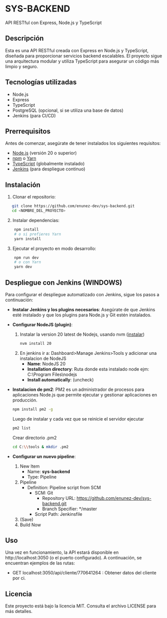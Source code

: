 # SYS-BACKEND
API RESTful con Express, Node.js y TypeScript
## Descripción

Esta es una API RESTful creada con Express en Node.js y TypeScript, diseñada para proporcionar servicios backend escalables. El proyecto sigue una arquitectura modular y utiliza TypeScript para asegurar un código más limpio y seguro.

## Tecnologías utilizadas

- Node.js
- Express
- TypeScript
- PostgreSQL (opcional, si se utiliza una base de datos)
- Jenkins (para CI/CD)

## Prerrequisitos

Antes de comenzar, asegúrate de tener instalados los siguientes requisitos:

- [Node.js](https://nodejs.org/) (versión 20 o superior)
- [npm](https://www.npmjs.com/) o [Yarn](https://yarnpkg.com/)
- [TypeScript](https://www.typescriptlang.org/) (globalmente instalado)
- [Jenkins](https://www.jenkins.io/) (para despliegue continuo)

## Instalación
1. Clonar el repositorio:
```bash
   git clone https://github.com/enunez-dev/sys-backend.git
   cd <NOMBRE_DEL_PROYECTO>
```
2. Instalar dependencias:
```bash
    npm install
    # o si prefieres Yarn
    yarn install
```
3. Ejecutar el proyecto en modo desarrollo:
```bash
    npm run dev
    # o con Yarn
    yarn dev
```
## Despliegue con Jenkins (WINDOWS)
Para configurar el despliegue automatizado con Jenkins, sigue los pasos a continuación:

- **Instalar Jenkins y los plugins necesarios**: Asegúrate de que Jenkins esté instalado y que los plugins para Node.js y Git estén instalados.
- **Configurar NodeJS (plugin)**:
    1. Instalar la version 20 latest de Nodejs, usando nvm ([instalar](https://github.com/coreybutler/nvm-windows/releases/download/1.1.12/nvm-setup.exe))
        ```bash
        nvm install 20
        ```
    2. En jenkins ir a: Dashboard>Manage Jenkins>Tools y adicionar una instalacion de NodeJS
        - **Name**: NodeJS 20
        - **Installation directory**: Ruta donde esta instalado node ejm: C:\Program Files\nodejs
        - **Install automatically**: (uncheck)
- **Instalacion de pm2**: PM2  es un administrador de procesos para aplicaciones Node.js que permite ejecutar y gestionar aplicaciones en producción.

    ```bash
    npm install pm2 -g
    ```
    Luego de instalar y cada vez que se reinicie el servidor ejecutar
    ```bash
    pm2 list
    ```
    Crear directorio .pm2
    ```bash
    cd C:\\tools & mkdir .pm2
    ```

- **Configurar un nuevo pipeline**:
    1. New Item
        - Name: **sys-backend**
        - Type: Pipeline
    2. Pipeline
        - Definition: Pipeline script from SCM
            - SCM: Git
                - Repository URL: https://github.com/enunez-dev/sys-backend.git
                - Branch Specifier: */master
            - Script Path: Jenkinsfile
    3. (Save)
    4. Build Now

## Uso
Una vez en funcionamiento, la API estará disponible en http://localhost:3050 (o el puerto configurado). A continuación, se encuentran ejemplos de las rutas:

- GET localhost:3050/api/cliente/770641264 : Obtener datos del cliente por ci.

## Licencia
Este proyecto está bajo la licencia MIT. Consulta el archivo LICENSE para más detalles.